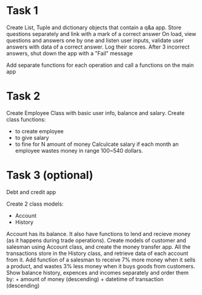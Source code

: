 # Task 1

Create List, Tuple and dictionary objects that contain a q&a app.
Store questions separately and link with a mark of a correct answer
On load, view questions and answers one by one and listen user inputs, validate user answers with data of a correct answer.
Log their scores. After 3 incorrect answers, shut down the app with a "Fail" message

Add separate functions for each operation and call a functions on the main app

# Task 2

Create Employee Class with basic user info, balance and salary.
Create class functions:
 * to create employee
 * to give salary
 * to fine for N amount of money
Calculcate salary if each month an employee wastes money in range 100~540 dollars.

# Task 3 (optional)

Debt and credit app

Create 2 class models:
* Account
* History

Account has its balance. It also have functions to lend and recieve money (as it happens during trade operations).
Create models of customer and salesman using Account class, and create the money transfer app.
All the transactions store in the History class, and retrieve data of each account from it.
Add function of a salesman to receive 7% more money when it sells a product, and wastes 3% less money when it buys goods from customers.
Show balance history, expences and incomes separately and order them by:
	+ amount of money (descending)
	+ datetime of transaction (descending) 
